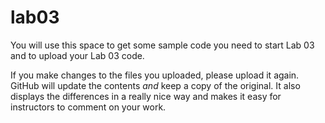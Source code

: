 # lab03

You will use this space to get some sample code you need to start Lab 03 and to upload your Lab 03 code.

If you make changes to the files you uploaded, please upload it again. GitHub will update the contents *and* keep a copy of the original. It also displays the differences in a really nice way and makes it easy for instructors to comment on your work.
